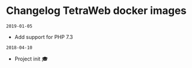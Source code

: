 # Changelog TetraWeb docker images

`2019-01-05`
- Add support for PHP 7.3

`2018-04-10`
 - Project init :mortar_board:
